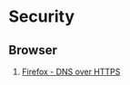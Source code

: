 # Security

## Browser

1. [Firefox - DNS over HTTPS](https://github.com/qarmin/Instrukcje-i-Tutoriale/blob/master/FirefoxBezpieczenstwo.md)
